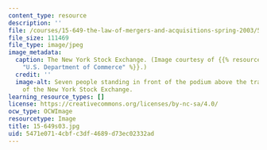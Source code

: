 ```yaml
---
content_type: resource
description: ''
file: /courses/15-649-the-law-of-mergers-and-acquisitions-spring-2003/5471e0714cbfc3df4689d73ec02332ad_15-649s03.jpg
file_size: 111469
file_type: image/jpeg
image_metadata:
  caption: The New York Stock Exchange. (Image courtesy of {{% resource_link "0c202f60-e415-4ea3-91f4-f0a3919ce9f1"
    "U.S. Department of Commerce" %}}.)
  credit: ''
  image-alt: Seven people standing in front of the podium above the trading floor
    of the New York Stock Exchange.
learning_resource_types: []
license: https://creativecommons.org/licenses/by-nc-sa/4.0/
ocw_type: OCWImage
resourcetype: Image
title: 15-649s03.jpg
uid: 5471e071-4cbf-c3df-4689-d73ec02332ad
---
```

